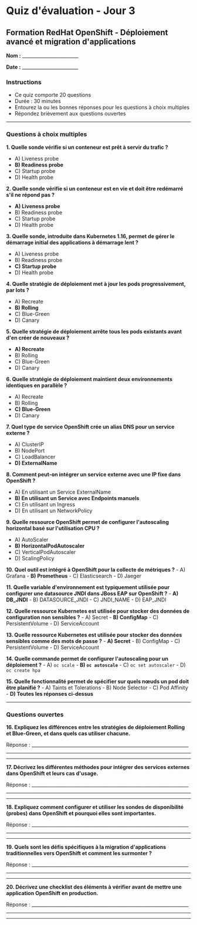 # Quiz d'évaluation - Jour 3
## Formation RedHat OpenShift - Déploiement avancé et migration d'applications

**Nom :** ________________________

**Date :** ________________________

### Instructions
- Ce quiz comporte 20 questions
- Durée : 30 minutes
- Entourez la ou les bonnes réponses pour les questions à choix multiples
- Répondez brièvement aux questions ouvertes

---

### Questions à choix multiples

**1. Quelle sonde vérifie si un conteneur est prêt à servir du trafic ?**
   - A) Liveness probe
   - **B) Readiness probe**
   - C) Startup probe
   - D) Health probe

**2. Quelle sonde vérifie si un conteneur est en vie et doit être redémarré s'il ne répond pas ?**
   - **A) Liveness probe**
   - B) Readiness probe
   - C) Startup probe
   - D) Health probe

**3. Quelle sonde, introduite dans Kubernetes 1.16, permet de gérer le démarrage initial des applications à démarrage lent ?**
   - A) Liveness probe
   - B) Readiness probe
   - **C) Startup probe**
   - D) Health probe

**4. Quelle stratégie de déploiement met à jour les pods progressivement, par lots ?**
   - A) Recreate
   - **B) Rolling**
   - C) Blue-Green
   - D) Canary

**5. Quelle stratégie de déploiement arrête tous les pods existants avant d'en créer de nouveaux ?**
   - **A) Recreate**
   - B) Rolling
   - C) Blue-Green
   - D) Canary

**6. Quelle stratégie de déploiement maintient deux environnements identiques en parallèle ?**
   - A) Recreate
   - B) Rolling
   - **C) Blue-Green**
   - D) Canary

**7. Quel type de service OpenShift crée un alias DNS pour un service externe ?**
   - A) ClusterIP
   - B) NodePort
   - C) LoadBalancer
   - **D) ExternalName**

**8. Comment peut-on intégrer un service externe avec une IP fixe dans OpenShift ?**
   - A) En utilisant un Service ExternalName
   - **B) En utilisant un Service avec Endpoints manuels**
   - C) En utilisant un Ingress
   - D) En utilisant un NetworkPolicy

**9. Quelle ressource OpenShift permet de configurer l'autoscaling horizontal basé sur l'utilisation CPU ?**
   - A) AutoScaler
   - **B) HorizontalPodAutoscaler**
   - C) VerticalPodAutoscaler
   - D) ScalingPolicy

**10. Quel outil est intégré à OpenShift pour la collecte de métriques ?**
    - A) Grafana
    - **B) Prometheus**
    - C) Elasticsearch
    - D) Jaeger

**11. Quelle variable d'environnement est typiquement utilisée pour configurer une datasource JNDI dans JBoss EAP sur OpenShift ?**
    - **A) DB_JNDI**
    - B) DATASOURCE_JNDI
    - C) JNDI_NAME
    - D) EAP_JNDI

**12. Quelle ressource Kubernetes est utilisée pour stocker des données de configuration non sensibles ?**
    - A) Secret
    - **B) ConfigMap**
    - C) PersistentVolume
    - D) ServiceAccount

**13. Quelle ressource Kubernetes est utilisée pour stocker des données sensibles comme des mots de passe ?**
    - **A) Secret**
    - B) ConfigMap
    - C) PersistentVolume
    - D) ServiceAccount

**14. Quelle commande permet de configurer l'autoscaling pour un déploiement ?**
    - A) `oc scale`
    - **B) `oc autoscale`**
    - C) `oc set autoscaler`
    - D) `oc create hpa`

**15. Quelle fonctionnalité permet de spécifier sur quels nœuds un pod doit être planifié ?**
    - A) Taints et Tolerations
    - B) Node Selector
    - C) Pod Affinity
    - **D) Toutes les réponses ci-dessus**

---

### Questions ouvertes

**16. Expliquez les différences entre les stratégies de déploiement Rolling et Blue-Green, et dans quels cas utiliser chacune.**

Réponse : ___________________________________________________________________

___________________________________________________________________________

___________________________________________________________________________

**17. Décrivez les différentes méthodes pour intégrer des services externes dans OpenShift et leurs cas d'usage.**

Réponse : ___________________________________________________________________

___________________________________________________________________________

___________________________________________________________________________

**18. Expliquez comment configurer et utiliser les sondes de disponibilité (probes) dans OpenShift et pourquoi elles sont importantes.**

Réponse : ___________________________________________________________________

___________________________________________________________________________

___________________________________________________________________________

**19. Quels sont les défis spécifiques à la migration d'applications traditionnelles vers OpenShift et comment les surmonter ?**

Réponse : ___________________________________________________________________

___________________________________________________________________________

___________________________________________________________________________

**20. Décrivez une checklist des éléments à vérifier avant de mettre une application OpenShift en production.**

Réponse : ___________________________________________________________________

___________________________________________________________________________

___________________________________________________________________________
